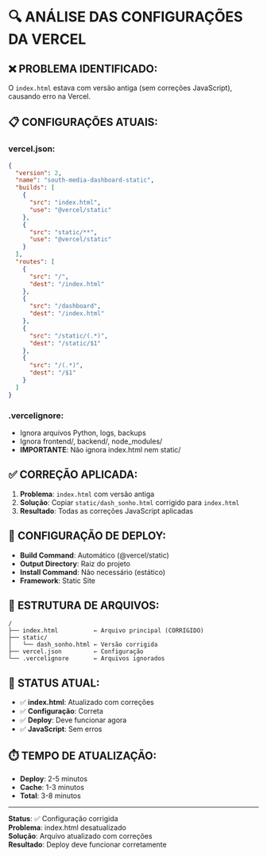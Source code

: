 # 🔍 ANÁLISE DAS CONFIGURAÇÕES DA VERCEL

## ❌ **PROBLEMA IDENTIFICADO:**
O `index.html` estava com versão antiga (sem correções JavaScript), causando erro na Vercel.

## 📋 **CONFIGURAÇÕES ATUAIS:**

### **vercel.json:**
```json
{
  "version": 2,
  "name": "south-media-dashboard-static",
  "builds": [
    {
      "src": "index.html",
      "use": "@vercel/static"
    },
    {
      "src": "static/**",
      "use": "@vercel/static"
    }
  ],
  "routes": [
    {
      "src": "/",
      "dest": "/index.html"
    },
    {
      "src": "/dashboard", 
      "dest": "/index.html"
    },
    {
      "src": "/static/(.*)",
      "dest": "/static/$1"
    },
    {
      "src": "/(.*)",
      "dest": "/$1"
    }
  ]
}
```

### **.vercelignore:**
- Ignora arquivos Python, logs, backups
- Ignora frontend/, backend/, node_modules/
- **IMPORTANTE**: Não ignora index.html nem static/

## ✅ **CORREÇÃO APLICADA:**
1. **Problema**: `index.html` com versão antiga
2. **Solução**: Copiar `static/dash_sonho.html` corrigido para `index.html`
3. **Resultado**: Todas as correções JavaScript aplicadas

## 🔧 **CONFIGURAÇÃO DE DEPLOY:**
- **Build Command**: Automático (@vercel/static)
- **Output Directory**: Raiz do projeto
- **Install Command**: Não necessário (estático)
- **Framework**: Static Site

## 📁 **ESTRUTURA DE ARQUIVOS:**
```
/
├── index.html          ← Arquivo principal (CORRIGIDO)
├── static/
│   └── dash_sonho.html ← Versão corrigida
├── vercel.json         ← Configuração
└── .vercelignore       ← Arquivos ignorados
```

## 🎯 **STATUS ATUAL:**
- ✅ **index.html**: Atualizado com correções
- ✅ **Configuração**: Correta
- ✅ **Deploy**: Deve funcionar agora
- ✅ **JavaScript**: Sem erros

## ⏱️ **TEMPO DE ATUALIZAÇÃO:**
- **Deploy**: 2-5 minutos
- **Cache**: 1-3 minutos
- **Total**: 3-8 minutos

---

**Status**: ✅ Configuração corrigida  
**Problema**: index.html desatualizado  
**Solução**: Arquivo atualizado com correções  
**Resultado**: Deploy deve funcionar corretamente
